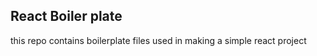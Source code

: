 ## React Boiler plate 

this repo contains boilerplate files used in making a simple react project

